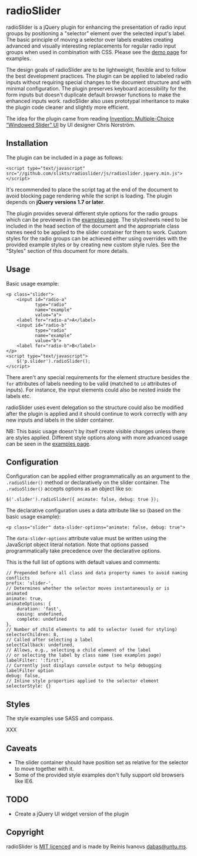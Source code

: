 radioSlider
===========

radioSlider is a jQuery plugin for enhancing the presentation of radio input groups
by positioning a "selector" element over the selected input's label.
The basic principle of moving a selector over labels enables creating advanced
and visually interesting replacements for regular radio input groups when used
in combination with CSS. Please see the [demo page](https://github.com/slikts/radioslider) for examples.

The design goals of radioSlider are to be lightweight, flexible and
to follow the best development practices. The plugin can be applied to labeled
radio inputs without requiring special changes to the document structure and with
minimal configuration. The plugin preserves keyboard accessibility for the
form inputs but doesn't duplicate default browser functions to make
the enhanced inputs work. radioSlider also uses prototypal inheritance to make the
plugin code cleaner and slightly more efficient.

The idea for the plugin came from reading [Invention: Multiple-Choice “Windowed Slider” UI](http://www.chrisnorstrom.com/2012/11/invention-multiple-choice-windowed-slider-ui/)
by UI designer Chris Norström.

Installation
------------

The plugin can be included in a page as follows:

    <script type="text/javascript" src="//github.com/slikts/radioslider/js/radioslider.jquery.min.js"></script>

It's recommended to place the script tag at the end of the document to avoid
blocking page rendering while the script is loading. The plugin depends on **jQuery
versions 1.7 or later**.

The plugin provides several different style options for the radio groups
which can be previewed in the [examples page](https://github.com/slikts/radioslider).
The stylesheets need to be included in the head section of the document and the appropriate class names need to
be applied to the slider container for them to work. Custom styles for the
radio groups can be achieved either using overrides with the provided
example styles or by creating new custom style rules. See the "Styles" section
of this document for more details.

Usage
-----

Basic usage example:

    <p class="slider">
        <input id="radio-a"
               type="radio"
               name="example"
               value="a">
        <label for="radio-a">A</label>
        <input id="radio-b"
               type="radio"
               name="example"
               value="b">
        <label for="radio-b">B</label>
    </p>
    <script type="text/javascript">
        $('p.slider').radioSlider();
    </script>

There aren't any special requirements for the element structure besides
the `for` attributes of labels needing to be valid (matched to `id` attributes of
inputs). For instance, the input elements could also be nested inside the labels etc.

radioSlider uses event delegation so the structure could also be modified after
the plugin is applied and it should continue to work correctly with any
new inputs and labels in the slider container.

NB: This basic usage doesn't by itself create visible changes unless there are
styles applied. Different style options along with more advanced usage can
be seen in the [examples page](https://github.com/slikts/radioslider).

Configuration
-------------

Configuration can be applied either programmatically as an argument to the `.radioSlider()`
method or declaratively on the slider container. The `.radioSlider()` accepts options as
an object like so:

    $('.slider').radioSlider({ animate: false, debug: true });

The declarative configuration uses a data attribute like so (based on the basic usage example):

    <p class="slider" data-slider-options="animate: false, debug: true">

The `data-slider-options` attribute value must be written using the JavaScript object
literal notation. Note that options passed programmatically take precedence over the
declarative options.

This is the full list of options with default values and comments:

    // Prepended before all class and data property names to avoid naming conflicts
    prefix: 'slider-',
    // Determines whether the selector moves instantaneously or is animated
    animate: true,
    animateOptions: {
        duration: 'fast',
        easing: undefined,
        complete: undefined
    },
    // Number of child elements to add to selector (used for styling)
    selectorChildren: 8,
    // Called after selecting a label
    selectCallback: undefined,
    // Allows, e.g., selecting a child element of the label
    // or selecting the label by class name (see examples page)
    labelFilter: ':first',
    // Currently just displays console output to help debugging labelFilter option
    debug: false,
    // Inline style properties applied to the selector element
    selectorStyle: {}

Styles
------

The style examples use SASS and compass.

XXX

Caveats
-------

 * The slider container should have position set as relative for the selector
   to move together with it.
 * Some of the provided style examples don't fully support old browsers like IE6.

TODO
----

 * Create a jQuery UI widget version of the plugin

Copyright
---------

radioSlider is [MIT licenced](http://opensource.org/licenses/MIT) and
is made by Reinis Ivanovs <dabas@untu.ms>.
